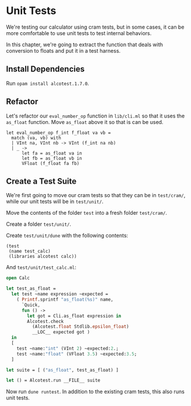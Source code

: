 Unit Tests
==========

We're testing our calculator using cram tests, but in some cases, it can be more comfortable to use unit tests to test internal behaviors.

In this chapter, we're going to extract the function that deals with conversion
to floats and put it in a test harness.

## Install Dependencies

Run `opam install alcotest.1.7.0`.

## Refactor

Let's refactor our `eval_number_op` function in `lib/cli.ml` so that it uses the `as_float` function. Move `as_float` above it so that is can be used.

```{code-block} ocaml
let eval_number_op f_int f_float va vb =
  match (va, vb) with
  | VInt na, VInt nb -> VInt (f_int na nb)
  | _ ->
      let fa = as_float va in
      let fb = as_float vb in
      VFloat (f_float fa fb)
```

## Create a Test Suite

We're first going to move our cram tests so that they can be in `test/cram/`,
while our unit tests will be in `test/unit/`.

Move the contents of the folder `test` into a fresh folder `test/cram/`.

Create a folder `test/unit/`.

Create `test/unit/dune` with the following contents:

```dune
(test
 (name test_calc)
 (libraries alcotest calc))
```

And `test/unit/test_calc.ml`:

```ocaml
open Calc

let test_as_float =
  let test ~name expression ~expected =
    ( Printf.sprintf "as_float(%s)" name,
      `Quick,
      fun () ->
        let got = Cli.as_float expression in
        Alcotest.check
          (Alcotest.float Stdlib.epsilon_float)
          __LOC__ expected got )
  in
  [
    test ~name:"int" (VInt 2) ~expected:2.;
    test ~name:"float" (VFloat 3.5) ~expected:3.5;
  ]

let suite = [ ("as_float", test_as_float) ]

let () = Alcotest.run __FILE__ suite
```

Now run `dune runtest`. In addition to the existing cram tests, this also runs
unit tests.
